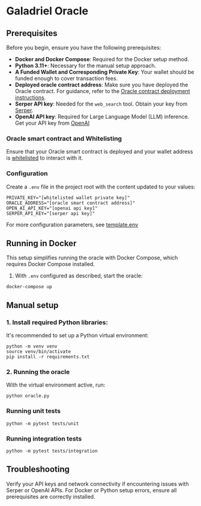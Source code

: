 # Galadriel Oracle

## Prerequisites

Before you begin, ensure you have the following prerequisites:

- **Docker and Docker Compose**: Required for the Docker setup method.
- **Python 3.11+**: Necessary for the manual setup approach.
- **A Funded Wallet and Corresponding Private Key**: Your wallet should be funded enough to cover transaction fees.
- **Deployed oracle contract address**: Make sure you have deployed the Oracle contract. For guidance, refer to the [Oracle contract deployment instructions](https://github.com/galadriel-ai/contracts/blob/main/contracts/README.md).
- **Serper API key**: Needed for the `web_search` tool. Obtain your key from [Serper](https://serper.dev).
- **OpenAI API key**: Required for Large Language Model (LLM) inference. Get your API key from [OpenAI](https://openai.com)

### Oracle smart contract and Whitelisting

Ensure that your Oracle smart contract is deployed and your wallet address is [whitelisted](https://github.com/galadriel-ai/contracts/blob/main/contracts/README.md#whitelisting-a-wallet-in-the-oracle-contract) to interact with it.


### Configuration

Create a `.env` file in the project root with the content updated to your values:

```plaintext
PRIVATE_KEY="[whitelisted wallet private key]"
ORACLE_ADDRESS="[oracle smart contract address]"
OPEN_AI_API_KEY="[openai api key]"
SERPER_API_KEY="[serper api key]"
```

For more configuration parameters, see [template.env](https://github.com/galadriel-ai/contracts/blob/main/oracles/template.env)

## Running in Docker

This setup simplifies running the oracle with Docker Compose, which requires Docker Compose installed.

1. With `.env` configured as described, start the oracle:
```shell
docker-compose up
```

## Manual setup

### 1. Install required Python libraries:
It's recommended to set up a Python virtual environment:

```shell
python -m venv venv
source venv/bin/activate
pip install -r requirements.txt
```

### 2.  Running the oracle

With the virtual environment active, run:

```shell
python oracle.py
```

### Running unit tests
```
python -m pytest tests/unit
```

### Running integration tests
```
python -m pytest tests/integration
```

## Troubleshooting

Verify your API keys and network connectivity if encountering issues with Serper or OpenAI APIs. For Docker or Python setup errors, ensure all prerequisites are correctly installed.